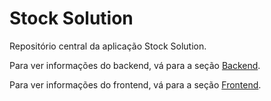 # Stock Solution

Repositório central da aplicação Stock Solution.

Para ver informações do backend, vá para a seção [Backend](backend).

Para ver informações do frontend, vá para a seção [Frontend](frontend).